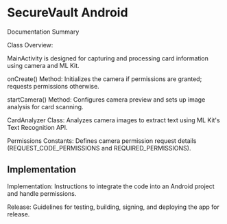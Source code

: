 
# SecureVault Android


Documentation Summary

Class Overview: 

MainActivity is designed for capturing and processing card information using camera and ML Kit.

onCreate() Method: Initializes the camera if permissions are granted; requests permissions otherwise.

startCamera() Method: Configures camera preview and sets up image analysis for card scanning.

CardAnalyzer Class: Analyzes camera images to extract text using ML Kit's Text Recognition API.

Permissions Constants: Defines camera permission request details (REQUEST_CODE_PERMISSIONS and REQUIRED_PERMISSIONS).
## Implementation

Implementation: Instructions to integrate the code into an Android project and handle permissions.

Release: Guidelines for testing, building, signing, and deploying the app for release.
